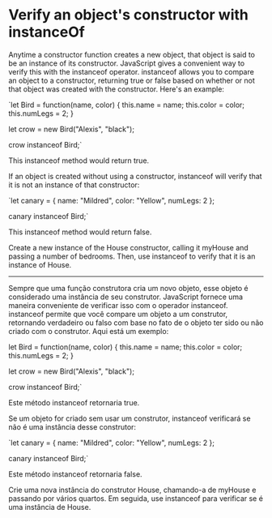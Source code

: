 # Verify an object's constructor with instanceOf

Anytime a constructor function creates a new object, that object is said to be an instance of its constructor. JavaScript gives a convenient way to verify this with the instanceof operator. instanceof allows you to compare an object to a constructor, returning true or false based on whether or not that object was created with the constructor. Here's an example:

`let Bird = function(name, color) {
  this.name = name;
  this.color = color;
  this.numLegs = 2;
}

let crow = new Bird("Alexis", "black");

crow instanceof Bird;`

This instanceof method would return true.

If an object is created without using a constructor, instanceof will verify that it is not an instance of that constructor:

`let canary = {
  name: "Mildred",
  color: "Yellow",
  numLegs: 2
};

canary instanceof Bird;`

This instanceof method would return false.

Create a new instance of the House constructor, calling it myHouse and passing a number of bedrooms. Then, use instanceof to verify that it is an instance of House.


---

Sempre que uma função construtora cria um novo objeto, esse objeto é considerado uma instância de seu construtor. JavaScript fornece uma maneira conveniente de verificar isso com o operador instanceof. instanceof permite que você compare um objeto a um construtor, retornando verdadeiro ou falso com base no fato de o objeto ter sido ou não criado com o construtor. Aqui está um exemplo:

let Bird = function(name, color) {
  this.name = name;
  this.color = color;
  this.numLegs = 2;
}

let crow = new Bird("Alexis", "black");

crow instanceof Bird;`

Este método instanceof retornaria true.

Se um objeto for criado sem usar um construtor, instanceof verificará se não é uma instância desse construtor:

`let canary = {
  name: "Mildred",
  color: "Yellow",
  numLegs: 2
};

canary instanceof Bird;`

Este método instanceof retornaria false.

Crie uma nova instância do construtor House, chamando-a de myHouse e passando por vários quartos. Em seguida, use instanceof para verificar se é uma instância de House. 
